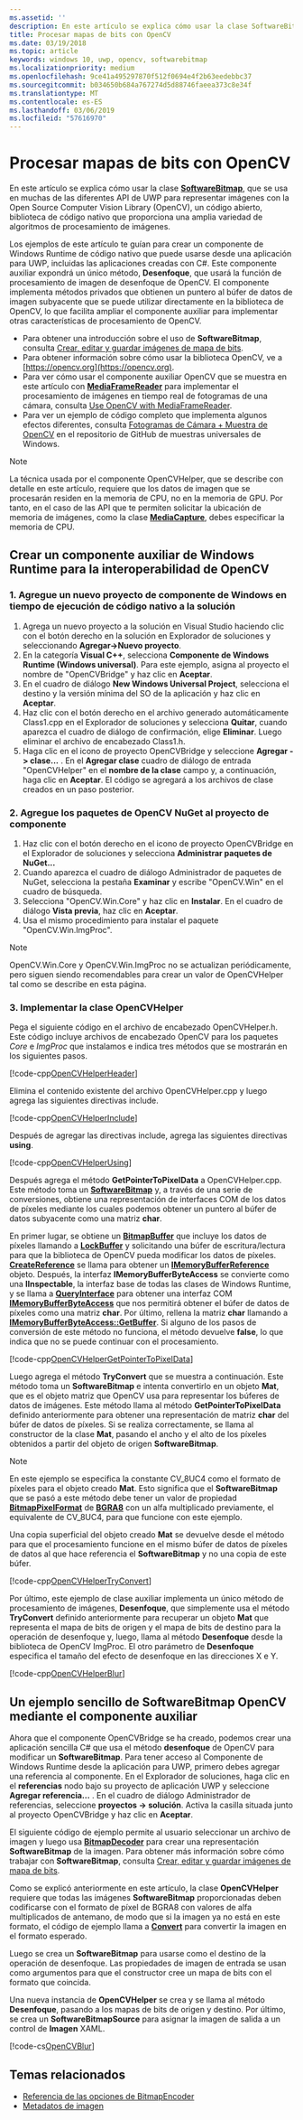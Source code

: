 ```yaml
---
ms.assetid: ''
description: En este artículo se explica cómo usar la clase SoftwareBitmap con la Open Source Computer Vision Library (OpenCV).
title: Procesar mapas de bits con OpenCV
ms.date: 03/19/2018
ms.topic: article
keywords: windows 10, uwp, opencv, softwarebitmap
ms.localizationpriority: medium
ms.openlocfilehash: 9ce41a495297870f512f0694e4f2b63eedebbc37
ms.sourcegitcommit: b034650b684a767274d5d88746faeea373c8e34f
ms.translationtype: MT
ms.contentlocale: es-ES
ms.lasthandoff: 03/06/2019
ms.locfileid: "57616970"
---
```

# <a name="process-bitmaps-with-opencv"></a>Procesar mapas de bits con OpenCV

En este artículo se explica cómo usar la clase **[SoftwareBitmap](https://docs.microsoft.com/uwp/api/Windows.Graphics.Imaging.SoftwareBitmap)**, que se usa en muchas de las diferentes API de UWP para representar imágenes con la Open Source Computer Vision Library (OpenCV), un código abierto, biblioteca de código nativo que proporciona una amplia variedad de algoritmos de procesamiento de imágenes. 

Los ejemplos de este artículo te guían para crear un componente de Windows Runtime de código nativo que puede usarse desde una aplicación para UWP, incluidas las aplicaciones creadas con C#. Este componente auxiliar expondrá un único método, **Desenfoque**, que usará la función de procesamiento de imagen de desenfoque de OpenCV. El componente implementa métodos privados que obtienen un puntero al búfer de datos de imagen subyacente que se puede utilizar directamente en la biblioteca de OpenCV, lo que facilita ampliar el componente auxiliar para implementar otras características de procesamiento de OpenCV. 

* Para obtener una introducción sobre el uso de **SoftwareBitmap**, consulta [Crear, editar y guardar imágenes de mapa de bits](imaging.md). 
* Para obtener información sobre cómo usar la biblioteca OpenCV, ve a [https://opencv.org](https://opencv.org).
* Para ver cómo usar el componente auxiliar OpenCV que se muestra en este artículo con **[MediaFrameReader](https://docs.microsoft.com/uwp/api/windows.media.capture.frames.mediaframereader)** para implementar el procesamiento de imágenes en tiempo real de fotogramas de una cámara, consulta [Use OpenCV with MediaFrameReader](use-opencv-with-mediaframereader.md).
* Para ver un ejemplo de código completo que implementa algunos efectos diferentes, consulta [Fotogramas de Cámara + Muestra de OpenCV](https://go.microsoft.com/fwlink/?linkid=854003) en el repositorio de GitHub de muestras universales de Windows.

> [!NOTE] 
> La técnica usada por el componente OpenCVHelper, que se describe con detalle en este artículo, requiere que los datos de imagen que se procesarán residen en la memoria de CPU, no en la memoria de GPU. Por tanto, en el caso de las API que te permiten solicitar la ubicación de memoria de imágenes, como la clase **[MediaCapture](https://docs.microsoft.com/uwp/api/windows.media.capture.mediacapture)**, debes especificar la memoria de CPU.

## <a name="create-a-helper-windows-runtime-component-for-opencv-interop"></a>Crear un componente auxiliar de Windows Runtime para la interoperabilidad de OpenCV

### <a name="1-add-a-new-native-code-windows-runtime-component-project-to-your-solution"></a>1. Agregue un nuevo proyecto de componente de Windows en tiempo de ejecución de código nativo a la solución

1. Agrega un nuevo proyecto a la solución en Visual Studio haciendo clic con el botón derecho en la solución en Explorador de soluciones y seleccionando **Agregar->Nuevo proyecto**. 
2. En la categoría **Visual C++**, selecciona **Componente de Windows Runtime (Windows universal)**. Para este ejemplo, asigna al proyecto el nombre de "OpenCVBridge" y haz clic en **Aceptar**. 
3. En el cuadro de diálogo **New Windows Universal Project**, selecciona el destino y la versión mínima del SO de la aplicación y haz clic en **Aceptar**.
4. Haz clic con el botón derecho en el archivo generado automáticamente Class1.cpp en el Explorador de soluciones y selecciona **Quitar**, cuando aparezca el cuadro de diálogo de confirmación, elige **Eliminar**. Luego eliminar el archivo de encabezado Class1.h.
5. Haga clic en el icono de proyecto OpenCVBridge y seleccione **Agregar -> clase...** . En el **Agregar clase** cuadro de diálogo de entrada "OpenCVHelper" en el **nombre de la clase** campo y, a continuación, haga clic en **Aceptar**. El código se agregará a los archivos de clase creados en un paso posterior.

### <a name="2-add-the-opencv-nuget-packages-to-your-component-project"></a>2. Agregue los paquetes de OpenCV NuGet al proyecto de componente

1. Haz clic con el botón derecho en el icono de proyecto OpenCVBridge en el Explorador de soluciones y selecciona **Administrar paquetes de NuGet...**
2. Cuando aparezca el cuadro de diálogo Administrador de paquetes de NuGet, selecciona la pestaña **Examinar** y escribe "OpenCV.Win" en el cuadro de búsqueda.
3. Selecciona "OpenCV.Win.Core" y haz clic en **Instalar**. En el cuadro de diálogo **Vista previa**, haz clic en **Aceptar**.
4. Usa el mismo procedimiento para instalar el paquete "OpenCV.Win.ImgProc".

> [!NOTE]
> OpenCV.Win.Core y OpenCV.Win.ImgProc no se actualizan periódicamente, pero siguen siendo recomendables para crear un valor de OpenCVHelper tal como se describe en esta página.

### <a name="3-implement-the-opencvhelper-class"></a>3. Implementar la clase OpenCVHelper

Pega el siguiente código en el archivo de encabezado OpenCVHelper.h. Este código incluye archivos de encabezado OpenCV para los paquetes *Core* e *ImgProc* que instalamos e indica tres métodos que se mostrarán en los siguientes pasos.

[!code-cpp[OpenCVHelperHeader](./code/ImagingWin10/cs/OpenCVBridge/OpenCVHelper.h#SnippetOpenCVHelperHeader)]

Elimina el contenido existente del archivo OpenCVHelper.cpp y luego agrega las siguientes directivas include. 

[!code-cpp[OpenCVHelperInclude](./code/ImagingWin10/cs/OpenCVBridge/OpenCVHelper.cpp#SnippetOpenCVHelperInclude)]

Después de agregar las directivas include, agrega las siguientes directivas **using**. 

[!code-cpp[OpenCVHelperUsing](./code/ImagingWin10/cs/OpenCVBridge/OpenCVHelper.cpp#SnippetOpenCVHelperUsing)]

Después agrega el método **GetPointerToPixelData** a OpenCVHelper.cpp. Este método toma un **[SoftwareBitmap](https://docs.microsoft.com/uwp/api/Windows.Graphics.Imaging.SoftwareBitmap)** y, a través de una serie de conversiones, obtiene una representación de interfaces COM de los datos de píxeles mediante los cuales podemos obtener un puntero al búfer de datos subyacente como una matriz **char**. 

En primer lugar, se obtiene un **[BitmapBuffer](https://docs.microsoft.com/uwp/api/windows.graphics.imaging.bitmapbuffer)** que incluye los datos de píxeles llamando a **[LockBuffer](https://docs.microsoft.com/uwp/api/windows.graphics.imaging.softwarebitmap.lockbuffer)** y solicitando una búfer de escritura/lectura para que la biblioteca de OpenCV pueda modificar los datos de píxeles.  **[CreateReference](https://docs.microsoft.com/uwp/api/windows.graphics.imaging.bitmapbuffer.CreateReference)**  se llama para obtener un **[IMemoryBufferReference](https://docs.microsoft.com/uwp/api/windows.foundation.imemorybufferreference)** objeto. Después, la interfaz **IMemoryBufferByteAccess** se convierte como una **IInspectable**, la interfaz base de todas las clases de Windows Runtime, y se llama a **[QueryInterface](https://msdn.microsoft.com/library/windows/desktop/ms682521(v=vs.85).aspx)** para obtener una interfaz COM **[IMemoryBufferByteAccess](https://msdn.microsoft.com/library/mt297505(v=vs.85).aspx)** que nos permitirá obtener el búfer de datos de píxeles como una matriz **char**. Por último, rellena la matriz **char** llamando a **[IMemoryBufferByteAccess::GetBuffer](https://msdn.microsoft.com/library/mt297506(v=vs.85).aspx)**. Si alguno de los pasos de conversión de este método no funciona, el método devuelve **false**, lo que indica que no se puede continuar con el procesamiento.

[!code-cpp[OpenCVHelperGetPointerToPixelData](./code/ImagingWin10/cs/OpenCVBridge/OpenCVHelper.cpp#SnippetOpenCVHelperGetPointerToPixelData)]

Luego agrega el método **TryConvert** que se muestra a continuación. Este método toma un **SoftwareBitmap** e intenta convertirlo en un objeto **Mat**, que es el objeto matriz que OpenCV usa para representar los búferes de datos de imágenes. Este método llama al método **GetPointerToPixelData** definido anteriormente para obtener una representación de matriz **char** del búfer de datos de píxeles. Si se realiza correctamente, se llama al constructor de la clase **Mat**, pasando el ancho y el alto de los píxeles obtenidos a partir del objeto de origen **SoftwareBitmap**. 

> [!NOTE] 
> En este ejemplo se especifica la constante CV_8UC4 como el formato de píxeles para el objeto creado **Mat**. Esto significa que el **SoftwareBitmap** que se pasó a este método debe tener un valor de propiedad **[BitmapPixelFormat](https://docs.microsoft.com/uwp/api/windows.graphics.imaging.softwarebitmap.BitmapPixelFormat)** de **[BGRA8](https://docs.microsoft.com/uwp/api/Windows.Graphics.Imaging.BitmapPixelFormat)** con un alfa multiplicado previamente, el equivalente de CV_8UC4, para que funcione con este ejemplo.

Una copia superficial del objeto creado **Mat** se devuelve desde el método para que el procesamiento funcione en el mismo búfer de datos de píxeles de datos al que hace referencia el **SoftwareBitmap** y no una copia de este búfer.

[!code-cpp[OpenCVHelperTryConvert](./code/ImagingWin10/cs/OpenCVBridge/OpenCVHelper.cpp#SnippetOpenCVHelperTryConvert)]

Por último, este ejemplo de clase auxiliar implementa un único método de procesamiento de imágenes, **Desenfoque**, que simplemente usa el método **TryConvert** definido anteriormente para recuperar un objeto **Mat** que representa el mapa de bits de origen y el mapa de bits de destino para la operación de desenfoque y, luego, llama al método **Desenfoque** desde la biblioteca de OpenCV ImgProc. El otro parámetro de **Desenfoque** especifica el tamaño del efecto de desenfoque en las direcciones X e Y.

[!code-cpp[OpenCVHelperBlur](./code/ImagingWin10/cs/OpenCVBridge/OpenCVHelper.cpp#SnippetOpenCVHelperBlur)]


## <a name="a-simple-softwarebitmap-opencv-example-using-the-helper-component"></a>Un ejemplo sencillo de SoftwareBitmap OpenCV mediante el componente auxiliar
Ahora que el componente OpenCVBridge se ha creado, podemos crear una aplicación sencilla C# que usa el método **desenfoque** de OpenCV para modificar un **SoftwareBitmap**. Para tener acceso al Componente de Windows Runtime desde la aplicación para UWP, primero debes agregar una referencia al componente. En el Explorador de soluciones, haga clic en el **referencias** nodo bajo su proyecto de aplicación UWP y seleccione **Agregar referencia...** . En el cuadro de diálogo Administrador de referencias, seleccione **proyectos -> solución**. Activa la casilla situada junto al proyecto OpenCVBridge y haz clic en **Aceptar**.

El siguiente código de ejemplo permite al usuario seleccionar un archivo de imagen y luego usa **[BitmapDecoder](https://docs.microsoft.com/uwp/api/windows.graphics.imaging.bitmapencoder)** para crear una representación **SoftwareBitmap** de la imagen. Para obtener más información sobre cómo trabajar con **SoftwareBitmap**, consulta [Crear, editar y guardar imágenes de mapa de bits](https://docs.microsoft.com/windows/uwp/audio-video-camera/imaging).

Como se explicó anteriormente en este artículo, la clase **OpenCVHelper** requiere que todas las imágenes **SoftwareBitmap** proporcionadas deben codificarse con el formato de píxel de BGRA8 con valores de alfa multiplicados de antemano, de modo que si la imagen ya no está en este formato, el código de ejemplo llama a **[Convert](https://docs.microsoft.com/uwp/api/windows.graphics.imaging.softwarebitmap.BitmapAlphaMode)** para convertir la imagen en el formato esperado.

Luego se crea un **SoftwareBitmap** para usarse como el destino de la operación de desenfoque. Las propiedades de imagen de entrada se usan como argumentos para que el constructor cree un mapa de bits con el formato que coincida.

Una nueva instancia de **OpenCVHelper** se crea y se llama al método **Desenfoque**, pasando a los mapas de bits de origen y destino. Por último, se crea un **SoftwareBitmapSource** para asignar la imagen de salida a un control de **Imagen** XAML.


[!code-cs[OpenCVBlur](./code/ImagingWin10/cs/MainPage.OpenCV.xaml.cs#SnippetOpenCVBlur)]

## <a name="related-topics"></a>Temas relacionados

* [Referencia de las opciones de BitmapEncoder](bitmapencoder-options-reference.md)
* [Metadatos de imagen](image-metadata.md)
 

 




